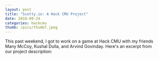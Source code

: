 ```yaml
---
layout: post
title: "Scotty.io: A Hack CMU Project"
date: 2018-09-24
categories: hackcmu
thumb: /pics/thumb7.jpeg
---
```


This past weekend, I got to work on a game at Hack CMU with my friends Many McCoy, Kushal Dulla, and Arvind Govinday. Here's an excerpt from our project description:

